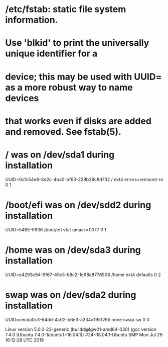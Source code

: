 # /etc/fstab: static file system information.
#
# Use 'blkid' to print the universally unique identifier for a
# device; this may be used with UUID= as a more robust way to name devices
# that works even if disks are added and removed. See fstab(5).
#
# <file system> <mount point>   <type>  <options>       <dump>  <pass>
# / was on /dev/sda1 during installation
UUID=0cfc54e8-3d2c-4ba0-bf63-229b38c8d732 /               ext4    errors=remount-ro 0       1
# /boot/efi was on /dev/sdd2 during installation
UUID=54BE-F836  /boot/efi       vfat    umask=0077      0       1
# /home was on /dev/sda3 during installation
UUID=e4293c94-9f67-45c5-b8c2-1e98a8776508 /home           ext4    defaults        0       2
# swap was on /dev/sda2 during installation
UUID=cecda0c3-64dd-4c02-b6e3-a234d195f265 none            swap    sw              0       0


Linux version 5.0.0-23-generic (buildd@lgw01-amd64-030) (gcc version 7.4.0 (Ubuntu 7.4.0-1ubuntu1~18.04.1)) #24~18.04.1-Ubuntu SMP Mon Jul 29 16:12:28 UTC 2019
